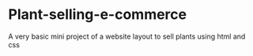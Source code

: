 # Plant-selling-e-commerce
A very basic mini project of a website layout to sell plants using html and css
